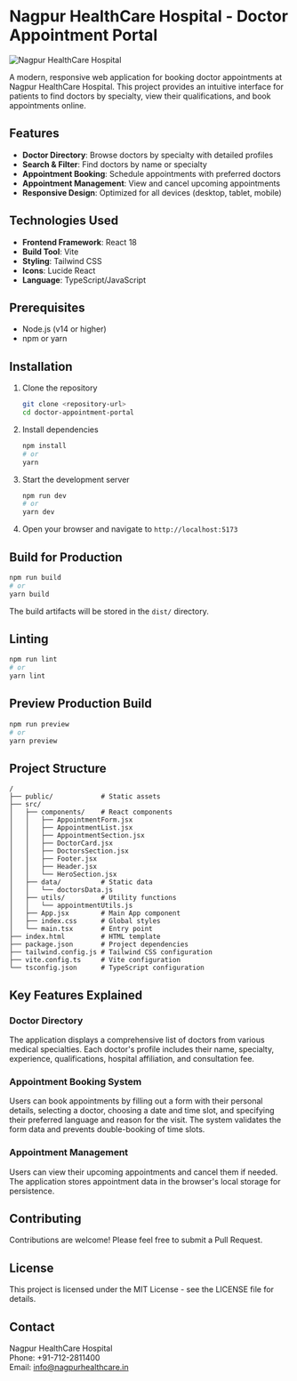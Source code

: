 # Nagpur HealthCare Hospital - Doctor Appointment Portal

![Nagpur HealthCare Hospital](https://via.placeholder.com/800x400?text=Nagpur+HealthCare+Hospital)

A modern, responsive web application for booking doctor appointments at Nagpur HealthCare Hospital. This project provides an intuitive interface for patients to find doctors by specialty, view their qualifications, and book appointments online.

## Features

- **Doctor Directory**: Browse doctors by specialty with detailed profiles
- **Search & Filter**: Find doctors by name or specialty
- **Appointment Booking**: Schedule appointments with preferred doctors
- **Appointment Management**: View and cancel upcoming appointments
- **Responsive Design**: Optimized for all devices (desktop, tablet, mobile)

## Technologies Used

- **Frontend Framework**: React 18
- **Build Tool**: Vite
- **Styling**: Tailwind CSS
- **Icons**: Lucide React
- **Language**: TypeScript/JavaScript

##  Prerequisites

- Node.js (v14 or higher)
- npm or yarn

##  Installation

1. Clone the repository
   ```bash
   git clone <repository-url>
   cd doctor-appointment-portal
   ```

2. Install dependencies
   ```bash
   npm install
   # or
   yarn
   ```

3. Start the development server
   ```bash
   npm run dev
   # or
   yarn dev
   ```

4. Open your browser and navigate to `http://localhost:5173`

##  Build for Production

```bash
npm run build
# or
yarn build
```

The build artifacts will be stored in the `dist/` directory.

##  Linting

```bash
npm run lint
# or
yarn lint
```

##  Preview Production Build

```bash
npm run preview
# or
yarn preview
```

##  Project Structure

```
/
├── public/            # Static assets
├── src/
│   ├── components/    # React components
│   │   ├── AppointmentForm.jsx
│   │   ├── AppointmentList.jsx
│   │   ├── AppointmentSection.jsx
│   │   ├── DoctorCard.jsx
│   │   ├── DoctorsSection.jsx
│   │   ├── Footer.jsx
│   │   ├── Header.jsx
│   │   └── HeroSection.jsx
│   ├── data/          # Static data
│   │   └── doctorsData.js
│   ├── utils/         # Utility functions
│   │   └── appointmentUtils.js
│   ├── App.jsx        # Main App component
│   ├── index.css      # Global styles
│   └── main.tsx       # Entry point
├── index.html         # HTML template
├── package.json       # Project dependencies
├── tailwind.config.js # Tailwind CSS configuration
├── vite.config.ts     # Vite configuration
└── tsconfig.json      # TypeScript configuration
```

##  Key Features Explained

### Doctor Directory
The application displays a comprehensive list of doctors from various medical specialties. Each doctor's profile includes their name, specialty, experience, qualifications, hospital affiliation, and consultation fee.

### Appointment Booking System
Users can book appointments by filling out a form with their personal details, selecting a doctor, choosing a date and time slot, and specifying their preferred language and reason for the visit. The system validates the form data and prevents double-booking of time slots.

### Appointment Management
Users can view their upcoming appointments and cancel them if needed. The application stores appointment data in the browser's local storage for persistence.

##  Contributing

Contributions are welcome! Please feel free to submit a Pull Request.

##  License

This project is licensed under the MIT License - see the LICENSE file for details.

##  Contact

Nagpur HealthCare Hospital  
Phone: +91-712-2811400  
Email: info@nagpurhealthcare.in
 
 

